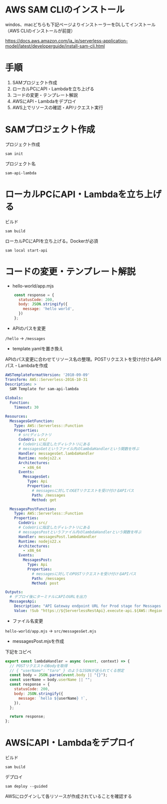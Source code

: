 # AWS SAM CLIのインストール

windos、macどちらも下記ページよりインストーラーをDLしてインストール（AWS CLIのインストールが前提）

https://docs.aws.amazon.com/ja_jp/serverless-application-model/latest/developerguide/install-sam-cli.html

# 手順

1. SAMプロジェクト作成
1. ローカルPCにAPI・Lambdaを立ち上げる
1. コードの変更・テンプレート解説
1. AWSにAPI・Lambdaをデプロイ
1. AWS上でリソースの確認・APIリクエスト実行

# SAMプロジェクト作成

プロジェクト作成
 
```
sam init
```

プロジェクト名

```
sam-api-lambda
```

# ローカルPCにAPI・Lambdaを立ち上げる

ビルド

```
sam build
```

ローカルPCにAPIを立ち上げる。Dockerが必須

```
sam local start-api
```

# コードの変更・テンプレート解説

- hello-world/app.mjs

```js
    const response = {
      statusCode: 200,
      body: JSON.stringify({
        message: 'hello world',
      })
    };
```

- APIのパスを変更

`/hello` → `/messages`

- template.yamlを置き換え

APIのパス変更に合わせてリソース名の整理。POSTリクエストを受け付けるAPIパス・Lambdaを作成


```yaml
AWSTemplateFormatVersion: '2010-09-09'
Transform: AWS::Serverless-2016-10-31
Description: >
  SAM Template for sam-api-lambda
  
Globals:
  Function:
    Timeout: 30

Resources:
  MessagesGetFunction:
    Type: AWS::Serverless::Function
    Properties:
      # srcディレクトリ
      CodeUri: src/
      # CodeUriに指定したディレクトリにある
      # messagesGetというファイル内のlambdaHandlerという関数を呼ぶ
      Handler: messagesGet.lambdaHandler
      Runtime: nodejs22.x
      Architectures:
        - x86_64
      Events:
        MessagesGet:
          Type: Api
          Properties:
            # messagesに対してのGETリクエストを受け付けるAPIパス
            Path: /messages
            Method: get

  MessagesPostFunction:
    Type: AWS::Serverless::Function
    Properties:
      CodeUri: src/
      # CodeUriに指定したディレクトリにある
      # messagesPostというファイル内のlambdaHandlerという関数を呼ぶ
      Handler: messagesPost.lambdaHandler
      Runtime: nodejs22.x
      Architectures:
        - x86_64
      Events:
        MessagesPost:
          Type: Api
          Properties:
            # messagesに対してのPOSTリクエストを受け付けるAPIパス
            Path: /messages
            Method: post

Outputs:
  # デプロイ後にターミナルにAPIのURLを出力
  MessagesApi:
    Description: "API Gateway endpoint URL for Prod stage for Messages function"
    Value: !Sub "https://${ServerlessRestApi}.execute-api.${AWS::Region}.amazonaws.com/Prod/messages/"
```

- ファイル名変更

`hello-world/app.mjs` → `src/messagesGet.mjs`

- messagesPost.mjsを作成

下記をコピペ

```js
export const lambdaHandler = async (event, context) => {
  // POSTリクエストのBodyを取得
  // { "userName": "taro" } のようなJSONが送られてくる想定
  const body = JSON.parse(event.body || "{}");
  const userName = body.userName || "";
  const response = {
    statusCode: 200,
    body: JSON.stringify({
      message: `hello ${userName} !`,
    }),
  };

  return response;
};
```

# AWSにAPI・Lambdaをデプロイ

ビルド

```
sam build
```

デプロイ

```
sam deploy --guided
```

AWSにログインして各リソースが作成されていることを確認する
